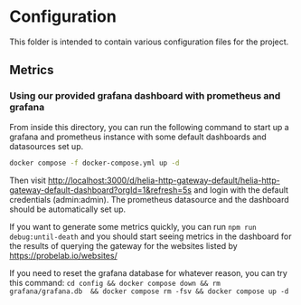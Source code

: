 # Configuration

This folder is intended to contain various configuration files for the project.

## Metrics

### Using our provided grafana dashboard with prometheus and grafana

From inside this directory, you can run the following command to start up a grafana and prometheus instance with some default dashboards and datasources set up.

```sh
docker compose -f docker-compose.yml up -d
```

Then visit <http://localhost:3000/d/helia-http-gateway-default/helia-http-gateway-default-dashboard?orgId=1&refresh=5s> and login with the default credentials (admin:admin). The prometheus datasource and the dashboard should be automatically set up.

If you want to generate some metrics quickly, you can run `npm run debug:until-death` and you should start seeing metrics in the dashboard for the results of querying the gateway for the websites listed by <https://probelab.io/websites/>

If you need to reset the grafana database for whatever reason, you can try this command: `cd config && docker compose down && rm grafana/grafana.db  && docker compose rm -fsv && docker compose up -d`
